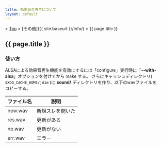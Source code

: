 ```yaml
---
title: 効果音の再生について
layout: default
---
```


&gt; [Top](../) &gt; [その他]({{ site.baseurl }}/info/) &gt; {{ page.title }}

## {{ page.title }}


### 使い方
ALSAによる効果音再生機能を有効にするには「configure」実行時に「**\-\-with-alsa**」オプションを付けてから make する。
さらにキャッシュディレクトリ( `$XDG_CACHE_HOME/jdim` )に **sound/** ディレクトリを作り、以下のwavファイルをコピーする。

| ファイル名 | 説明 |
| --- | --- |
| new.wav | 新規スレを開いた |
| res.wav | 更新がある |
| no.wav | 更新がない |
| err.wav | エラー |
